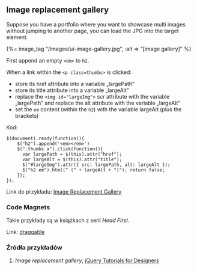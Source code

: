 ## Image replacement gallery

Suppose you have a portfolio where you want to showcase multi
images without jumping to another page, you can load the JPG
into the target element.

{%= image_tag "/images/ui-image-gallery.jpg", :alt => "[image gallery]" %}

First append an empty `<em>` to `h2`.

When a link within the `<p class=thumbs>` is clicked:

- store its href attribute into a variable „largePath”
- store its title attribute into a variable „largeAlt”
- replace the `<img id="largeImg">` scr attribute with the variable
  „largePath” and replace the alt attribute with the variable „largeAlt”
- set the `em` content (within the `h2`) with the variable
  largeAlt (plus the brackets)

Kod:

    $(document).ready(function(){
    	$("h2").append('<em></em>')
    	$(".thumbs a").click(function(){
    	  var largePath = $(this).attr("href");
    	  var largeAlt = $(this).attr("title");
    	  $("#largeImg").attr({ src: largePath, alt: largeAlt });
    	  $("h2 em").html(" (" + largeAlt + ")"); return false;
    	});
    });


Link do przykładu:
[Image Replacement Gallery](/ti/doc/examples/javascript/ui-image-replacement-gallery.html)


### Code Magnets

Takie przykłady są w książkach z serii *Head First*.

Link: [draggable](http://jqueryui.com/demos/draggable/)


### Źródła przykładów

1. *Image replacement gallery*, [jQuery Tutorials for
Designers](http://www.webdesignerwall.com/tutorials/jquery-tutorials-for-designers/)

